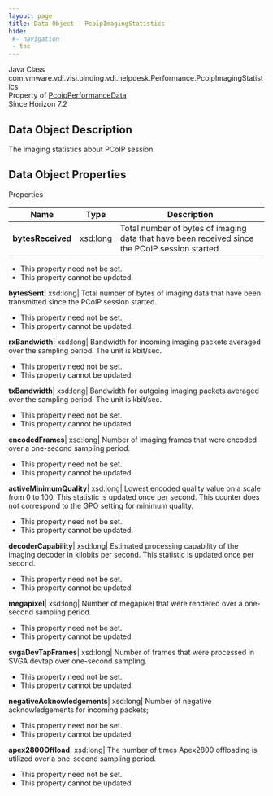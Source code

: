 ```yaml
---
layout: page
title: Data Object - PcoipImagingStatistics
hide:
 #- navigation
 - toc
---
```






Java Class
    com.vmware.vdi.vlsi.binding.vdi.helpdesk.Performance.PcoipImagingStatistics  
Property of
     [PcoipPerformanceData](vdi.helpdesk.Performance.PcoipPerformanceData.md#field_detail)  
Since 
    Horizon 7.2

## Data Object Description 

The imaging statistics about PCoIP session. 

## Data Object Properties

Properties

Name |  Type |  Description   
---|---|---  
**bytesReceived**|  xsd:long|  Total number of bytes of imaging data that have been received since the PCoIP session started.   


 * This property need not be set.
 * This property cannot be updated.

  
**bytesSent**|  xsd:long|  Total number of bytes of imaging data that have been transmitted since the PCoIP session started.   


 * This property need not be set.
 * This property cannot be updated.

  
**rxBandwidth**|  xsd:long|  Bandwidth for incoming imaging packets averaged over the sampling period. The unit is kbit/sec.   


 * This property need not be set.
 * This property cannot be updated.

  
**txBandwidth**|  xsd:long|  Bandwidth for outgoing imaging packets averaged over the sampling period. The unit is kbit/sec.   


 * This property need not be set.
 * This property cannot be updated.

  
**encodedFrames**|  xsd:long|  Number of imaging frames that were encoded over a one-second sampling period.   


 * This property need not be set.
 * This property cannot be updated.

  
**activeMinimumQuality**|  xsd:long|  Lowest encoded quality value on a scale from 0 to 100. This statistic is updated once per second. This counter does not correspond to the GPO setting for minimum quality.   


 * This property need not be set.
 * This property cannot be updated.

  
**decoderCapability**|  xsd:long|  Estimated processing capability of the imaging decoder in kilobits per second. This statistic is updated once per second.   


 * This property need not be set.
 * This property cannot be updated.

  
**megapixel**|  xsd:long|  Number of megapixel that were rendered over a one-second sampling period.   


 * This property need not be set.
 * This property cannot be updated.

  
**svgaDevTapFrames**|  xsd:long|  Number of frames that were processed in SVGA devtap over one-second sampling.   


 * This property need not be set.
 * This property cannot be updated.

  
**negativeAcknowledgements**|  xsd:long|  Number of negative acknowledgements for incoming packets;   


 * This property need not be set.
 * This property cannot be updated.

  
**apex2800Offload**|  xsd:long|  The number of times Apex2800 offloading is utilized over a one-second sampling period.   


 * This property need not be set.
 * This property cannot be updated.

  
  
  
   
  
  

